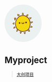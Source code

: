 <img src="./logo.jpg" alt="logo" style="width: 122px;height: 122px; border-radius: 50%;" />

# Myproject


> [大创项目](?id=myblog)

